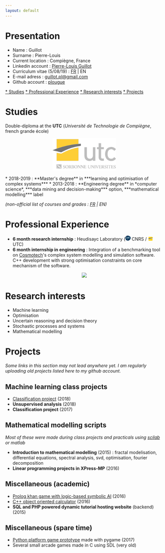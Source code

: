 ```yaml
---
layout: default
---
```


# Presentation

* Name : Guillot
* Surname : Pierre-Louis
* Current location : Compiègne, France
* Linkedin account : [Pierre-Louis Guillot](https://www.linkedin.com/in/pierre-louis-guillot-4a6750122/)
* Curriculum vitae (5/08/19) : <a href='documents/CV_french.pdf'>FR</a> \| EN
* E-mail adress : [guillot.pl@gmail.com](mailto:guillot.pl@gmail.com)
* Github account : [plougue](https://github.com/plougue/)


<a href="#studies">* Studies</a>
<a href="#professional-experience">* Professional Experience</a>
<a href="#research-interests">* Research interests</a>
<a href="#projects">* Projects</a>



# Studies

Double-diploma at the **UTC** (*Université de Technologie de Compiègne*, french grande école)

<p align="center">
<a href='https://www.utc.fr/'>
<img src="images/logosUTC.png" width="40%" />
</a>
</p>
* 2018-2019 : **Master's degree** in ***learning and optimisation of complex systems*** 
* 2013-2018 : **Engineering degree** in *computer science*, ***data mining and decision-making*** option, ***mathematical modelling*** label

*(non-official list of courses and grades : <a href='documents/courses_FR.pdf'>FR</a> \| EN)*


# Professional Experience

* **6 month research internship** : Heudisayc Laboratory (<img src="images/Logos/cnrs.svg" width="3.4%" /> CNRS / <img src="images/Logos/utc.svg" width="3.4%" /> UTC)
* **6 month internship in engineering** : Integration of a benchmarking tool on [Cosmotech](https://cosmotech.com/)'s complex system modelling and simulation software. C++ development with strong optimisation constraints on core mechanism of the software.


<p align="center">
<a href='https://cosmotech.com/'>
<img src='https://i2.wp.com/cosmotech.com/wp-content/uploads/2018/08/Cosmo_Tech-Primary_LG-White.png?resize=300%2C116&ssl=1' />
</a>
</p>

# Research interests
* Machine learning
* Optimisation
* Uncertain reasoning and decision theory
* Stochastic processes and systems
* Mathematical modelling

# Projects

*Some links in this section may not lead anywhere yet. I am regularly uploading old projects listed here to my github account.*


## Machine learning class projects

* [Classification project](https://github.com/plougue/Classification-project-2018) (2018)
* **Unsupervised analysis** (2018)
* **Classification project** (2017)

## Mathematical modelling scripts
*Most of these were made during class projects and practicals using [scilab](https://www.scilab.org/) or matlab*
* **Introduction to mathematical modelling** (2015) : fractal modelisation, differential equations, spectral analysis, svd, optimisation, fourier decomposition
* **Linear programming projects in XPress-MP** (2016) 

## Miscellaneous (academic)

* [Prolog khan game with logic-based symbolic AI](https://github.com/plougue/Prolog-khan) (2016)
* [C++ object oriented calculator](https://github.com/plougue/Cpp-calculator) (2016)
* **SQL and PHP powered dynamic tutorial hosting website** (backend) (2015)

## Miscellaneous (spare time)
* [Python platform game prototype](https://github.com/plougue/O_Platformer) made with pygame (2017) 
* Several small arcade games made in C using SDL (very old)

